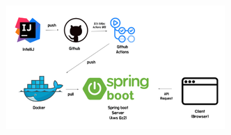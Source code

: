 <img src="https://github.com/projectmiluju/TIL/blob/main/202407/20240709/gitAction.png" width="1000" alt="배포구조"></img>

